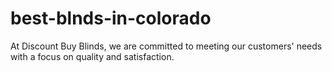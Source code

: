 # best-blnds-in-colorado
At Discount Buy Blinds, we are committed to meeting our customers' needs with a focus on quality and satisfaction.

